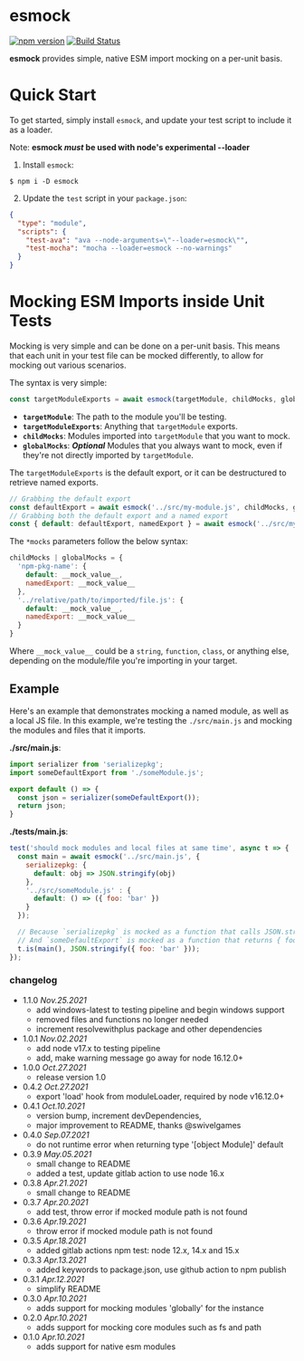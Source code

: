 esmock
======
[![npm version](https://badge.fury.io/js/esmock.svg)](https://badge.fury.io/js/esmock) [![Build Status](https://github.com/iambumblehead/esmock/workflows/nodejs-ci/badge.svg)][2]

**esmock** provides simple, native ESM import mocking on a per-unit basis.

# Quick Start

To get started, simply install `esmock`, and update your test script to include it as a loader.

Note: **esmock _must_ be used with node's experimental --loader**

1. Install `esmock`:
```shell
$ npm i -D esmock
```
2. Update the `test` script in your `package.json`:
```json
{
  "type": "module",
  "scripts": {
    "test-ava": "ava --node-arguments=\"--loader=esmock\"",
    "test-mocha": "mocha --loader=esmock --no-warnings"
  }
}
```

# Mocking ESM Imports inside Unit Tests

Mocking is very simple and can be done on a per-unit basis. This means that each unit in your test file can be mocked differently, to allow for mocking out various scenarios.

The syntax is very simple:

```javascript
const targetModuleExports = await esmock(targetModule, childMocks, globalMocks)
```

- **`targetModule`**: The path to the module you'll be testing.
- **`targetModuleExports`**: Anything that `targetModule` exports.
- **`childMocks`**: Modules imported into `targetModule` that you want to mock.
- **`globalMocks`**: **_Optional_** Modules that you always want to mock, even if they're not directly imported by `targetModule`.

The `targetModuleExports` is the default export, or it can be destructured to retrieve named exports.
```javascript
// Grabbing the default export
const defaultExport = await esmock('../src/my-module.js', childMocks, globalMocks)
// Grabbing both the default export and a named export
const { default: defaultExport, namedExport } = await esmock('../src/my-module.js', childMocks, globalMocks)
```

The `*mocks` parameters follow the below syntax:
```javascript
childMocks | globalMocks = {
  'npm-pkg-name': {
    default: __mock_value__,
    namedExport: __mock_value__
  },
  '../relative/path/to/imported/file.js': {
    default: __mock_value__,
    namedExport: __mock_value__
  }
}
```

Where `__mock_value__` could be a `string`, `function`, `class`, or anything else, depending on the module/file you're importing in your target.

## Example

Here's an example that demonstrates mocking a named module, as well as a local JS file. In this example, we're testing the `./src/main.js` and mocking the modules and files that it imports.

**./src/main.js**:
```javascript
import serializer from 'serializepkg';
import someDefaultExport from './someModule.js';

export default () => {
  const json = serializer(someDefaultExport());
  return json;
}
```

**./tests/main.js**:
```javascript
test('should mock modules and local files at same time', async t => {
  const main = await esmock('../src/main.js', {
    serializepkg: {
      default: obj => JSON.stringify(obj)
    },
    '../src/someModule.js' : {
      default: () => ({ foo: 'bar' })
    }
  });

  // Because `serializepkg` is mocked as a function that calls JSON.stringify()
  // And `someDefaultExport` is mocked as a function that returns { foo: 'bar' }
  t.is(main(), JSON.stringify({ foo: 'bar' }));
});
```


### changelog

 * 1.1.0 _Nov.25.2021_
   * add windows-latest to testing pipeline and begin windows support
   * removed files and functions no longer needed
   * increment resolvewithplus package and other dependencies
 * 1.0.1 _Nov.02.2021_
   * add node v17.x to testing pipeline
   * add, make warning message go away for node 16.12.0+
 * 1.0.0 _Oct.27.2021_
   * release version 1.0
 * 0.4.2 _Oct.27.2021_
   * export 'load' hook from moduleLoader, required by node v16.12.0+
 * 0.4.1 _Oct.10.2021_
   * version bump, increment devDependencies,
   * major improvement to README, thanks @swivelgames
 * 0.4.0 _Sep.07.2021_
   * do not runtime error when returning type '[object Module]' default
 * 0.3.9 _May.05.2021_
   * small change to README
   * added a test, update gitlab action to use node 16.x
 * 0.3.8 _Apr.21.2021_
   * small change to README
 * 0.3.7 _Apr.20.2021_
   * add test, throw error if mocked module path is not found
 * 0.3.6 _Apr.19.2021_
   * throw error if mocked module path is not found
 * 0.3.5 _Apr.18.2021_
   * added gitlab actions npm test: node 12.x, 14.x and 15.x
 * 0.3.3 _Apr.13.2021_
   * added keywords to package.json, use github action to npm publish
 * 0.3.1 _Apr.12.2021_
   * simplify README
 * 0.3.0 _Apr.10.2021_
   * adds support for mocking modules 'globally' for the instance
 * 0.2.0 _Apr.10.2021_
   * adds support for mocking core modules such as fs and path
 * 0.1.0 _Apr.10.2021_
   * adds support for native esm modules


[0]: http://www.bumblehead.com "bumblehead"
[1]: https://github.com/iambumblehead/esmock/workflows/nodejs-ci/badge.svg "nodejs-ci pipeline"
[2]: https://github.com/iambumblehead/esmock "esmock"
